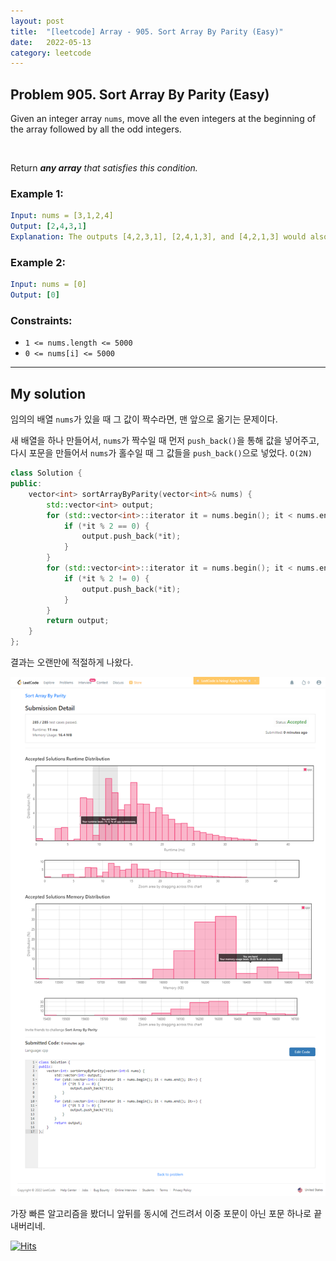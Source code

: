 ```yaml
---
layout: post
title:  "[leetcode] Array - 905. Sort Array By Parity (Easy)"
date:   2022-05-13
category: leetcode
---
```


## Problem 905. Sort Array By Parity (Easy)
Given an integer array `nums`, move all the even integers at the beginning of the array followed by all the odd integers.

<br>

Return ***any array*** *that satisfies this condition.*

### Example 1:
```yaml
Input: nums = [3,1,2,4]
Output: [2,4,3,1]
Explanation: The outputs [4,2,3,1], [2,4,1,3], and [4,2,1,3] would also be accepted.
```

### Example 2:
```yaml
Input: nums = [0]
Output: [0]
```

### Constraints:
* `1 <= nums.length <= 5000`
* `0 <= nums[i] <= 5000`

---
## My solution

임의의 배열 `nums`가 있을 때 그 값이 짝수라면, 맨 앞으로 옮기는 문제이다.

새 배열을 하나 만들어서, `nums`가 짝수일 때 먼저 `push_back()`을 통해 값을 넣어주고, 다시 포문을 만들어서 `nums`가 홀수일 때 그 값들을 `push_back()`으로 넣었다. `O(2N)`

```cpp
class Solution {
public:
    vector<int> sortArrayByParity(vector<int>& nums) {
        std::vector<int> output;
        for (std::vector<int>::iterator it = nums.begin(); it < nums.end(); it++) {
            if (*it % 2 == 0) {
                output.push_back(*it);
            }
        }
        for (std::vector<int>::iterator it = nums.begin(); it < nums.end(); it++) {
            if (*it % 2 != 0) {
                output.push_back(*it);
            }
        }
        return output;        
    }
};
```

결과는 오랜만에 적절하게 나왔다. 

![alt text](/public/img/leetcode/leetcode-array-12.png)

가장 빠른 알고리즘을 봤더니 앞뒤를 동시에 건드려서 이중 포문이 아닌 포문 하나로 끝내버리네. 

[![Hits](https://hits.seeyoufarm.com/api/count/incr/badge.svg?url=https%3A%2F%2Fundol26.github.io%2Fleetcode%2F2022%2F05%2F13%2Fleetcode-array12.html&count_bg=%2379C83D&title_bg=%23555555&icon=&icon_color=%23E7E7E7&title=hits&edge_flat=false)](https://hits.seeyoufarm.com)